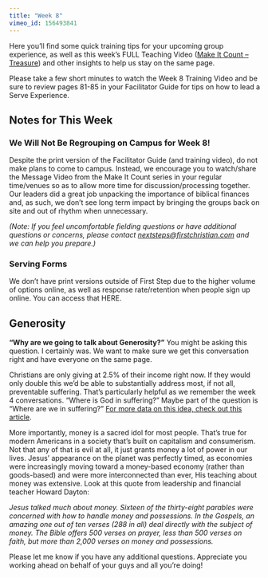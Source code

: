 ```yaml
---
title: "Week 8"
vimeo_id: 156493841
---
```


Here you’ll find some quick training tips for your upcoming group experience, as well as this week’s FULL Teaching Video ([Make It Count – Treasure](https://vimeo.com/fcccanton/review/325324428/b80236eb6d)) and other insights to help us stay on the same page. 

Please take a few short minutes to watch the Week 8 Training Video and be sure to review pages 81-85 in your Facilitator Guide for tips on how to lead a Serve Experience. 

## Notes for This Week

### We Will Not Be Regrouping on Campus for Week 8!

Despite the print version of the Facilitator Guide (and training video), do not make plans to come to campus. Instead, we encourage you to watch/share the Message Video from the Make It Count series in your regular time/venues so as to allow more time for discussion/processing together. Our leaders did a great job unpacking the importance of biblical finances and, as such, we don’t see long term impact by bringing the groups back on site and out of rhythm when unnecessary. 

*(Note: If you feel uncomfortable fielding questions or have additional questions or concerns, please contact nextsteps@firstchristian.com and we can help you prepare.)*

### Serving Forms

We don’t have print versions outside of First Step due to the higher volume of options online, as well as response rate/retention when people sign up online. You can access that HERE. 

## Generosity

**“Why are we going to talk about Generosity?”** You might be asking this question. I certainly was. We want to make sure we get this conversation right and have everyone on the same page. 

Christians are only giving at 2.5% of their income right now. If they would only double this we’d be able to substantially address most, if not all, preventable suffering. That’s particularly helpful as we remember the week 4 conversations. “Where is God in suffering?” Maybe part of the question is “Where are we in suffering?” [For more data on this idea, check out this article](https://relevantmagazine.com/love-and-money/what-would-happen-if-church-tithed).

More importantly, money is a sacred idol for most people. That’s true for modern Americans in a society that’s built on capitalism and consumerism. Not that any of that is evil at all, it just grants money a lot of power in our lives. Jesus’ appearance on the planet was perfectly timed, as economies were increasingly moving toward a money-based economy (rather than goods-based) and were more interconnected than ever, His teaching about money was extensive. Look at this quote from leadership and financial teacher Howard Dayton:

*Jesus talked much about money. Sixteen of the thirty-eight parables were concerned with how to handle money and possessions. In the Gospels, an amazing one out of ten verses (288 in all) deal directly with the subject of money. The Bible offers 500 verses on prayer, less than 500 verses on faith, but more than 2,000 verses on money and possessions.* 

Please let me know if you have any additional questions. Appreciate you working ahead on behalf of your guys and all you’re doing! 


